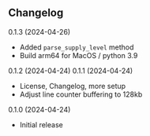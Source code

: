 Changelog
---------

0.1.3 (2024-04-26)
- Added `parse_supply_level` method
- Build arm64 for MacOS / python 3.9

0.1.2 (2024-04-24)
0.1.1 (2024-04-24)
- License, Changelog, more setup
- Adjust line counter buffering to 128kb

0.1.0 (2024-04-24)
- Initial release
